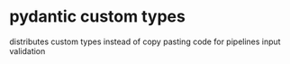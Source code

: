 # pydantic custom types
distributes custom types instead of copy pasting code for pipelines input validation